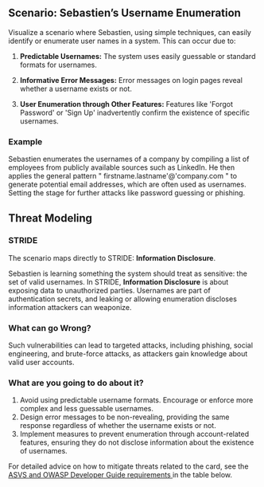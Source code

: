 ## Scenario: Sebastien’s Username Enumeration

Visualize a scenario where Sebastien, using simple techniques, can easily identify or enumerate user names in a system. This can occur due to:

1. **Predictable Usernames:** The system uses easily guessable or standard formats for usernames.

2. **Informative Error Messages:** Error messages on login pages reveal whether a username exists or not.

3. **User Enumeration through Other Features:** Features like 'Forgot Password' or 'Sign Up' inadvertently confirm the existence of specific usernames.

### Example

Sebastien enumerates the usernames of a company by compiling a list of employees from publicly available sources such as LinkedIn. He then applies the general pattern " firstname.lastname'@'company.com " to generate potential email addresses, which are often used as usernames.  Setting the stage for further attacks like password guessing or phishing.

## Threat Modeling

### STRIDE

The scenario maps directly to STRIDE: **Information Disclosure**.

Sebastien is learning something the system should treat as sensitive: the set of valid usernames.
In STRIDE, **Information Disclosure** is about exposing data to unauthorized parties. Usernames are part of authentication secrets, and leaking or allowing enumeration discloses information attackers can weaponize.

### What can go Wrong?

Such vulnerabilities can lead to targeted attacks, including phishing, social engineering, and brute-force attacks, as attackers gain knowledge about valid user accounts.

### What are you going to do about it?

1. Avoid using predictable username formats. Encourage or enforce more complex and less guessable usernames.
2. Design error messages to be non-revealing, providing the same response regardless of whether the username exists or not.
3. Implement measures to prevent enumeration through account-related features, ensuring they do not disclose information about the existence of usernames.

For detailed advice on how to mitigate threats related to the card, see the [ASVS and OWASP Developer Guide requirements ](#mapping 'ASVS and OWASP Developer Guide requirements [internal]') in the table below.
